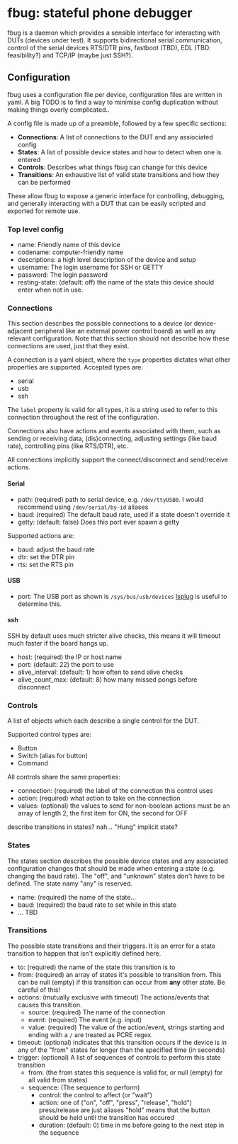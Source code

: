 # fbug: stateful phone debugger

fbug is a daemon which provides a sensible interface for interacting with DUTs
(devices under test). It supports bidirectional serial communication, control of
the serial devices RTS/DTR pins, fastboot (TBD), EDL (TBD: feasibility?) and
TCP/IP (maybe just SSH?).

## Configuration

fbug uses a configuration file per device, configuration files are written in
yaml. A big TODO is to find a way to minimise config duplication without making
things overly complicated..

A config file is made up of a preamble, followed by a few specific sections:

* **Connections**: A list of connections to the DUT and any assiociated config
* **States**: A list of possible device states and how to detect when one is
  entered
* **Controls**: Describes what things fbug can change for this device
* **Transitions**: An exhaustive list of valid state transitions and how they
  can be performed

These allow fbug to expose a generic interface for controlling, debugging, and
generally interacting with a DUT that can be easily scripted and exported for
remote use.

### Top level config

* name: Friendly name of this device
* codename: computer-friendly name
* descriptions: a high level description of the device and setup
* username: The login username for SSH or GETTY
* password: The login password
* resting-state: (default: off) the name of the state this device should enter
  when not in use.

### Connections

This section describes the possible connections to a device (or device-adjacent
peripheral like an external power control board) as well as any relevant
configuration. Note that this section should not describe how these connections
are used, just that they exist.

A connection is a yaml object, where the `type` properties dictates what other
properties are supported. Accepted types are:

* serial
* usb
* ssh

The `label` property is valid for all types, it is a string used to refer to
this connection throughout the rest of the configuration.

Connections also have actions and events associated with them, such as sending
or receiving data, (dis)connecting, adjusting settings (like baud rate),
controlling pins (like RTS/DTR), etc.

All connections implicitly support the connect/disconnect and send/receive
actions.

#### Serial

* path: (required) path to serial device, e.g. `/dev/ttyUSB0`. I would recommend
  using `/dev/serial/by-id` aliases
* baud: (required) The default baud rate, used if a state doesn't override it
* getty: (default: false) Does this port ever spawn a getty

Supported actions are:

* baud: adjust the baud rate
* dtr: set the DTR pin
* rts: set the RTS pin

#### USB

* port: The USB port as shown is `/sys/bus/usb/devices`
  [lsplug](https://git.sr.ht/~martijnbraam/lsplug) is useful to determine this.

#### ssh

SSH by default uses much stricter alive checks, this means it will timeout much
faster if the board hangs up.

* host: (required) the IP or host name
* port: (default: 22) the port to use
* alive_interval: (default: 1) how often to send alive checks
* alive_count_max: (default: 8) how many missed pongs before disconnect

### Controls

A list of objects which each describe a single control for the DUT.

<!-- The following controls are supported

* power (controls the boards primary power supply)
* aux_power (a secondary power supply that must be turned on after the primary
  and off before it)
*  -->

Supported control types are:

* Button
* Switch (alias for button)
* Command

All controls share the same properties:

* connection: (required) the label of the connection this control uses
* action: (required) what action to take on the connection
* values: (optional) the values to send for non-boolean actions must be an array
  of length 2, the first item for ON, the second for OFF

describe transitions in states? nah... "Hung" implicit state?

### States

The states section describes the possible device states and any associated
configuration changes that should be made when entering a state (e.g. changing
the baud rate). The "off", and "unknown" states don't have to be defined. The
state namy "any" is reserved.

* name: (required) the name of the state...
* baud: (required) the baud rate to set while in this state
* ... TBD

### Transitions

The possible state transitions and their triggers. It is an error for a state
transition to happen that isn't explicitly defined here.

* to: (required) the name of the state this transition is to
* from: (required) an array of states it's possible to transition from. This can be null
  (empty) if this transition can occur from **any** other state. Be careful of this!
* actions: (mutually exclusive with timeout) The actions/events that causes this transition.
  * source: (required) The name of the connection
  * event: (required) The event (e.g. input)
  * value: (required) The value of the action/event, strings starting and ending
    with a `/` are treated as PCRE regex.
* timeout: (optional) indicates that this transition occurs if the device is in
  any of the "from" states for longer than the specified time (in seconds)
* trigger: (optional) A list of sequences of controls to perform this state transition
  * from: (the from states this sequence is valid for, or null (empty) for all valid from states)
  * sequence: (The sequence to perform)
    * control: the control to affect (or "wait")
    * action: one of ("on", "off", "press", "release", "hold") press/release are just aliases
      "hold" means that the button should be held until the transition has occured
    * duration: (default: 0) time in ms before going to the next step in the sequence
